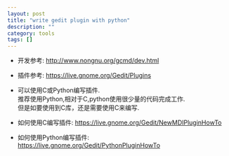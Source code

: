 ```yaml
---
layout: post
title: "write gedit plugin with python"
description: ""
category: tools
tags: []
---
```


* 开发参考: <http://www.nongnu.org/gcmd/dev.html>

* 插件参考: <https://live.gnome.org/Gedit/Plugins>

* 可以使用C或Python编写插件.  
推荐使用Python,相对于C,python使用很少量的代码完成工作.  
但是如要使用到C库，还是需要使用C来编写.

* 如何使用C编写插件: <https://live.gnome.org/Gedit/NewMDIPluginHowTo>

* 如何使用Python编写插件: <https://live.gnome.org/Gedit/PythonPluginHowTo>

